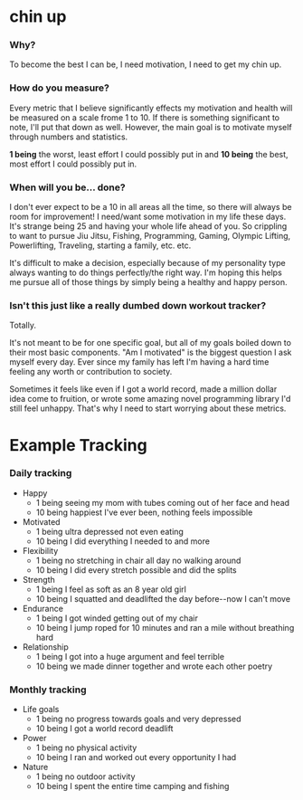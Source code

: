 chin up
=======

### Why? ###
To become the best I can be, I need motivation, I need to get my chin up.

### How do you measure? ###
Every metric that I believe significantly effects my motivation and health will be measured on a scale frome 1 to 10.
If there is something significant to note, I'll put that down as well. However, the main goal is to motivate myself through
numbers and statistics.

**1 being** the worst, least effort I could possibly put in and **10 being** the best, most effort I could possibly put in.

### When will you be... done? ###
I don't ever expect to be a 10 in all areas all the time, so there will always be room for improvement! I need/want some
motivation in my life these days. It's strange being 25 and having your whole life ahead of you. So crippling to want to
pursue Jiu Jitsu, Fishing, Programming, Gaming, Olympic Lifting, Powerlifting, Traveling, starting a family, etc. etc.

It's difficult to make a decision, especially because of my personality type always wanting to do things perfectly/the right way.
I'm hoping this helps me pursue all of those things by simply being a healthy and happy person.

### Isn't this just like a really dumbed down workout tracker? ###
Totally.

It's not meant to be for one specific goal, but all of my goals boiled down to their most basic components. "Am I motivated"
is the biggest question I ask myself every day. Ever since my family has left I'm having a hard time feeling
any worth or contribution to society.

Sometimes it feels like even if I got a world record, made a million dollar idea come to fruition, or wrote some amazing
novel programming library I'd still feel unhappy. That's why I need to start worrying about these metrics.

Example Tracking
========

### Daily tracking ###
- Happy
    * 1 being seeing my mom with tubes coming out of her face and head
    * 10 being happiest I've ever been, nothing feels impossible
- Motivated
    * 1 being ultra depressed not even eating
    * 10 being I did everything I needed to and more
- Flexibility
    * 1 being no stretching in chair all day no walking around
    * 10 being I did every stretch possible and did the splits
- Strength
    * 1 being I feel as soft as an 8 year old girl
    * 10 being I squatted and deadlifted the day before--now I can't move
- Endurance
    * 1 being I got winded getting out of my chair
    * 10 being I jump roped for 10 minutes and ran a mile without breathing hard
- Relationship
    * 1 being I got into a huge argument and feel terrible
    * 10 being we made dinner together and wrote each other poetry

### Monthly tracking ###
- Life goals
    * 1 being no progress towards goals and very depressed
    * 10 being I got a world record deadlift
- Power
    * 1 being no physical activity
    * 10 being I ran and worked out every opportunity I had
- Nature
    * 1 being no outdoor activity
    * 10 being I spent the entire time camping and fishing
